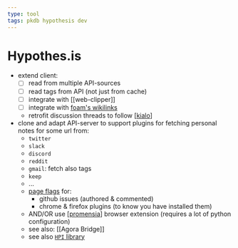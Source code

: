 ```yaml
---
type: tool
tags: pkdb hypothesis dev
---
```

# Hypothes.is

- extend client:
  - [ ] read from multiple API-sources
  - [ ] read tags from API (not just from cache)
  - [ ] integrate with [[web-clipper]]
  - [ ] integrate with [foam's wikilinks](https://docs.google.com/document/d/1h2kSuh7TntPj_XZ7BnLPDwtwshq7skzF3BIYwLgVquA/edit)
  - retrofit discussion threads to follow [[kialo]]
- clone and adapt API-server to support plugins for fetching personal notes
  for some url from:
  - `twitter`
  - `slack`
  - `discord`
  - `reddit`
  - `gmail`: fetch also tags
  - `keep` 
  - ...
  - [page flags]() for:
    - github issues (authored & commented)
    - chrome & firefox plugins (to know you have installed them)
  - AND/OR use [[promensia]] browser extension (requires a lot of python configuration)
  - see also: [[Agora Bridge]]
  - see also [`HPI` library](https://github.com/karlicoss/HPI)

[//begin]: # "Autogenerated link references for markdown compatibility"
[kialo]: kialo.md "Kialo"
[promensia]: promensia.md "Promensia & HPI`"
[//end]: # "Autogenerated link references"